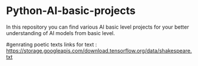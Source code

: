 # Python-AI-basic-projects

In this repository you can find various AI basic level projects for your better understanding of AI models from basic level. 

#genrating poetic texts links for text :
https://storage.googleapis.com/download.tensorflow.org/data/shakespeare.txt
